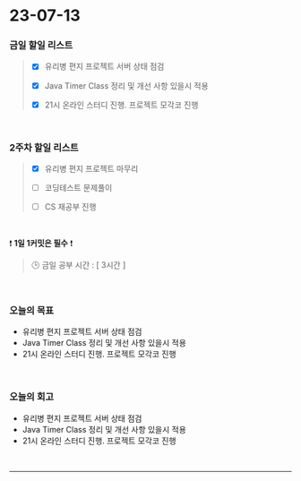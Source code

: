 # 23-07-13
### 금일 할일 리스트
> - [x]  유리병 편지 프로젝트 서버 상태 점검
>
> - [x]  Java Timer Class 정리 및 개선 사항 있을시 적용
>
> - [x]  21시 온라인 스터디 진행. 프로젝트 모각코 진행


<br/>

### 2주차 할일 리스트  
> - [x]  유리병 편지 프로젝트 마무리 
>
> - [ ]  코딩테스트 문제풀이
>
> - [ ]  CS 재공부 진행

<br/>

❗ **1일 1커밋은 필수** ❗
> 🕒 금일 공부 시간 : [ 3시간 ]
  
<br/>

### 오늘의 목표
- 유리병 편지 프로젝트 서버 상태 점검
- Java Timer Class 정리 및 개선 사항 있을시 적용
- 21시 온라인 스터디 진행. 프로젝트 모각코 진행

<br>

### 오늘의 회고
- 유리병 편지 프로젝트 서버 상태 점검
- Java Timer Class 정리 및 개선 사항 있을시 적용
- 21시 온라인 스터디 진행. 프로젝트 모각코 진행

<br/>

------------  
